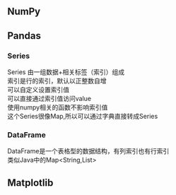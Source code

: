 ## NumPy

## Pandas

### Series
Series 由一组数据+相关标签（索引）组成<br/>
索引是行的索引，默认以正整数自增<br/>
可以自定义设置索引值</br>
可以直接通过索引值访问value<br/>
使用numpy相关的函数不影响索引值<br/>
这个Series很像Map,所以可以通过字典直接转成Series<br/>

### DataFrame
DataFrame是一个表格型的数据结构，有列索引也有行索引<br/>
类似Java中的Map<String,List<Object>> <br/>


## Matplotlib
